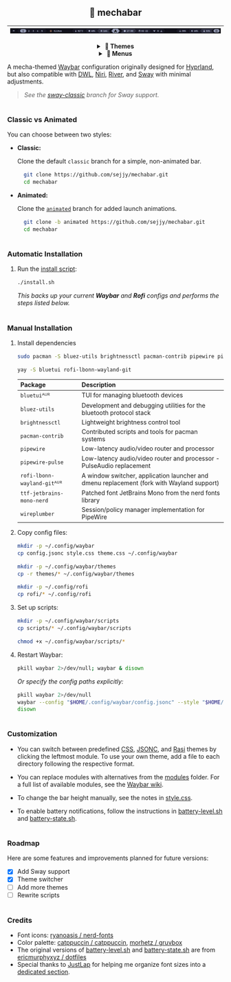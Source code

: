 <div align="center">

## 🤖 mechabar

| ![Catppuccin Mocha](assets/catppuccin-mocha.png) |
| :----------------------------------------------: |

  <details>
    <summary><strong>&nbsp;🎨 Themes</strong></summary>
    <br />

**Catppuccin**

| ![Macchiato](assets/catppuccin-macchiato.png) |
| :-------------------------------------------: |

| ![Frappe](assets/catppuccin-frappe.png) |
| :-------------------------------------: |

| ![Latte](assets/catppuccin-latte.png) |
| :-----------------------------------: |

**Gruvbox**

| ![Dark](assets/gruvbox-dark.png) |
| :------------------------------: |

| ![Light](assets/gruvbox-light.png) |
| :--------------------------------: |

  </details>

  <details>
    <summary><strong>&nbsp;🚀 Menus</strong></summary>
    <br />

**Wi-Fi**

| ![Wi-Fi Menu](assets/wifi-menu.png) |
| :---------------------------------: |

**Bluetooth**

| ![Bluetooth Menu](assets/bluetooth-menu.png) |
| :------------------------------------------: |

**Power**

| ![Power Menu](assets/power-menu.png) |
| :----------------------------------: |

  </details>
</div>

A mecha-themed [Waybar](https://github.com/Alexays/Waybar) configuration originally designed for [Hyprland](https://github.com/Alexays/Waybar/wiki/Module:-Hyprland), but also compatible with [DWL](https://github.com/Alexays/Waybar/wiki/Module:-Dwl), [Niri](https://github.com/Alexays/Waybar/wiki/Module:-Niri), [River](https://github.com/Alexays/Waybar/wiki/Module:-River), and [Sway](https://github.com/Alexays/Waybar/wiki/Module:-Sway) with minimal adjustments.

> _See the [sway-classic](https://github.com/sejjy/mechabar/tree/sway-classic) branch for Sway support._

#

### Classic vs Animated

You can choose between two styles:

- **Classic:**

  Clone the default `classic` branch for a simple, non-animated bar.

  ```bash
    git clone https://github.com/sejjy/mechabar.git
    cd mechabar
  ```

- **Animated:**

  Clone the [`animated`](https://github.com/sejjy/mechabar/tree/animated) branch for added launch animations.

  ```bash
    git clone -b animated https://github.com/sejjy/mechabar.git
    cd mechabar
  ```

#

### Automatic Installation

1. Run the [install script](/install.sh):

   ```bash
   ./install.sh
   ```

   _This backs up your current **Waybar** and **Rofi** configs and performs the steps listed below._

#

### Manual Installation

1. Install dependencies

   ```bash
   sudo pacman -S bluez-utils brightnessctl pacman-contrib pipewire pipewire-pulse ttf-jetbrains-mono-nerd wireplumber
   ```

   ```bash
   yay -S bluetui rofi-lbonn-wayland-git
   ```

   | Package                     | Description                                                                                         |
   | --------------------------- | --------------------------------------------------------------------------------------------------- |
   | `bluetui`ᴬᵁᴿ                | TUI for managing bluetooth devices <tr></tr>                                                        |
   | `bluez-utils`               | Development and debugging utilities for the bluetooth protocol stack <tr></tr>                      |
   | `brightnessctl`             | Lightweight brightness control tool <tr></tr>                                                       |
   | `pacman-contrib`            | Contributed scripts and tools for pacman systems <tr></tr>                                          |
   | `pipewire`                  | Low-latency audio/video router and processor <tr></tr>                                              |
   | `pipewire-pulse`            | Low-latency audio/video router and processor - PulseAudio replacement <tr></tr>                     |
   | `rofi-lbonn-wayland-git`ᴬᵁᴿ | A window switcher, application launcher and dmenu replacement (fork with Wayland support) <tr></tr> |
   | `ttf-jetbrains-mono-nerd`   | Patched font JetBrains Mono from the nerd fonts library <tr></tr>                                   |
   | `wireplumber`               | Session/policy manager implementation for PipeWire                                                  |

2. Copy config files:

   ```bash
   mkdir -p ~/.config/waybar
   cp config.jsonc style.css theme.css ~/.config/waybar
   ```

   ```bash
   mkdir -p ~/.config/waybar/themes
   cp -r themes/* ~/.config/waybar/themes
   ```

   ```bash
   mkdir -p ~/.config/rofi
   cp rofi/* ~/.config/rofi
   ```

3. Set up scripts:

   ```bash
   mkdir -p ~/.config/waybar/scripts
   cp scripts/* ~/.config/waybar/scripts
   ```

   ```bash
   chmod +x ~/.config/waybar/scripts/*
   ```

4. Restart Waybar:

   ```bash
   pkill waybar 2>/dev/null; waybar & disown
   ```

   _Or specify the config paths explicitly:_

   ```bash
   pkill waybar 2>/dev/null
   waybar --config "$HOME/.config/waybar/config.jsonc" --style "$HOME/.config/waybar/style.css" &
   disown
   ```

#

### Customization

- You can switch between predefined [CSS](/themes/css/), [JSONC](/themes/jsonc/), and [Rasi](/rofi/themes/) themes by clicking the leftmost module. To use your own theme, add a file to each directory following the respective format.

- You can replace modules with alternatives from the [modules](/modules/) folder. For a full list of available modules, see the [Waybar wiki](https://github.com/Alexays/Waybar/wiki).

- To change the bar height manually, see the notes in [style.css](/style.css#L386-L466).

- To enable battery notifications, follow the instructions in [battery-level.sh](/scripts/battery-level.sh#L56-L80) and [battery-state.sh](/scripts/battery-state.sh#L38-L50).

#

### Roadmap

Here are some features and improvements planned for future versions:

- [x] Add Sway support
- [x] Theme switcher
- [ ] Add more themes
- [ ] Rewrite scripts

#

### Credits

- Font icons: [ryanoasis / nerd-fonts](https://github.com/ryanoasis/nerd-fonts)
- Color palette: [catppuccin / catppuccin](https://github.com/catppuccin/catppuccin), [morhetz / gruvbox](https://github.com/morhetz/gruvbox)
- The original versions of [battery-level.sh](/scripts/battery-level.sh) and [battery-state.sh](/scripts/battery-state.sh) are from [ericmurphyxyz / dotfiles](https://github.com/ericmurphyxyz/dotfiles)
- Special thanks to [JustLap](https://github.com/JustLap) for helping me organize font sizes into a [dedicated section](/style.css#L386-L466).
